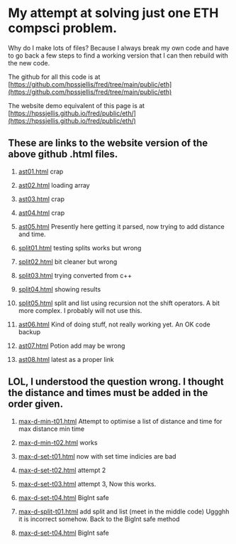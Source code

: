 #    My attempt at solving just one ETH compsci problem.

Why do I make lots of files?  Because I always break my own code and have to go back a few steps to find a working version that I can then rebuild with the new code.

The github for all this code is at [https://github.com/hpssjellis/fred/tree/main/public/eth](https://github.com/hpssjellis/fred/tree/main/public/eth)


The website demo equivalent of this page is at  [https://hpssjellis.github.io/fred/public/eth/](https://hpssjellis.github.io/fred/public/eth/)

## These are links to the website version of the above github .html files.


1. [ast01.html](https://hpssjellis.github.io/fred/public/eth/ast01.html)     crap

1. [ast02.html](https://hpssjellis.github.io/fred/public/eth/ast02.html)      loading array

1. [ast03.html](https://hpssjellis.github.io/fred/public/eth/ast03.html)     crap

1. [ast04.html](https://hpssjellis.github.io/fred/public/eth/ast04.html)     crap

1. [ast05.html](https://hpssjellis.github.io/fred/public/eth/ast05.html)     Presently here getting it parsed, now trying to add distance and time. 

1. [split01.html](https://hpssjellis.github.io/fred/public/eth/split01.html)  testing splits works but wrong

1. [split02.html](https://hpssjellis.github.io/fred/public/eth/split02.html)  bit cleaner   but wrong

1. [split03.html](https://hpssjellis.github.io/fred/public/eth/split03.html)  trying converted from c++

1. [split04.html](https://hpssjellis.github.io/fred/public/eth/split04.html)  showing results

1. [split05.html](https://hpssjellis.github.io/fred/public/eth/split05.html)  split and list using recursion not the shift operators. A bit more complex. I probably will not use this.

1. [ast06.html](https://hpssjellis.github.io/fred/public/eth/ast06.html)  Kind of doing stuff, not really working yet. An OK code backup 

1. [ast07.html](https://hpssjellis.github.io/fred/public/eth/ast07.html)   Potion add may be wrong

1. [ast08.html](https://hpssjellis.github.io/fred/public/eth/ast08.html)   latest as a proper link


## LOL, I understood the question wrong. I thought the distance and times must be added in the order given.

1. [max-d-min-t01.html](https://hpssjellis.github.io/fred/public/eth/max-d-min-t01.html)  Attempt to optimise a list of distance and time for max distance min time

1. [max-d-min-t02.html](https://hpssjellis.github.io/fred/public/eth/max-d-min-t02.html)  works

1. [max-d-set-t01.html](https://hpssjellis.github.io/fred/public/eth/max-d-set-t01.html)  now with set time indicies are bad

1. [max-d-set-t02.html](https://hpssjellis.github.io/fred/public/eth/max-d-set-t02.html)  attempt 2

1. [max-d-set-t03.html](https://hpssjellis.github.io/fred/public/eth/max-d-set-t03.html)  attempt 3, Now this works.

1. [max-d-set-t04.html](https://hpssjellis.github.io/fred/public/eth/max-d-set-t04.html)  BigInt safe

1. [max-d-split-t01.html](https://hpssjellis.github.io/fred/public/eth/max-d-split-t01.html)  add split and list (meet in the middle code) Uggghh it is incorrect somehow. Back to the BigInt safe method

1. [max-d-set-t04.html](https://hpssjellis.github.io/fred/public/eth/max-d-set-t04.html)  BigInt safe



 


